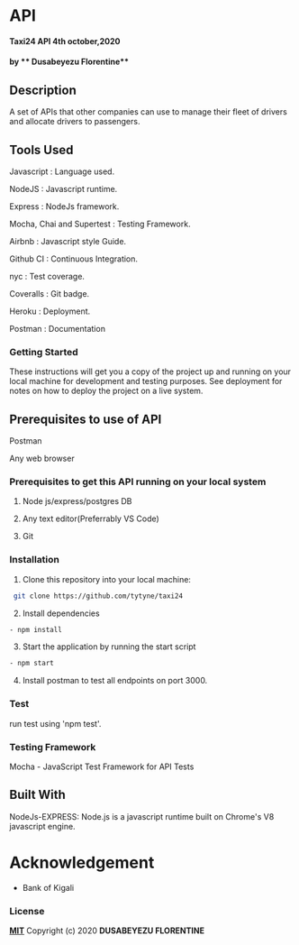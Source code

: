 # API
#### Taxi24 API  4th october,2020
#### by ** Dusabeyezu Florentine**

## Description
A set of APIs that other companies can use to manage their fleet of drivers and
allocate drivers to passengers.

## Tools Used
Javascript : Language used.

NodeJS : Javascript runtime.

Express : NodeJs framework.

Mocha, Chai and Supertest : Testing Framework.

Airbnb : Javascript style Guide.

Github CI : Continuous Integration.

nyc : Test coverage.

Coveralls : Git badge.

Heroku : Deployment.

Postman : Documentation

### Getting Started
These instructions will get you a copy of the project up and running on your local machine for development and testing purposes. See deployment for notes on how to deploy the project on a live system.

## Prerequisites to use of API
Postman

Any web browser

### Prerequisites to get this API running on your local system

1. Node js/express/postgres DB

2. Any text editor(Preferrably VS Code)

3. Git

### Installation

1. Clone this repository into your local machine:
```bash
 git clone https://github.com/tytyne/taxi24
```
2. Install dependencies
```bash
- npm install
```
3. Start the application by running the start script
```bash
- npm start
```
4. Install postman to test all endpoints on port 3000.

### Test

run test using 'npm test'.

### Testing Framework
Mocha - JavaScript Test Framework for API Tests


## Built With
NodeJs-EXPRESS: Node.js is a javascript runtime built on Chrome's V8 javascript engine.

# Acknowledgement
<ul>
 <li> Bank of Kigali</li>
</ul>


### License
**[MIT](http://choosealisence.com/licenses/mit/)**
Copyright (c) 2020 **DUSABEYEZU FLORENTINE**
